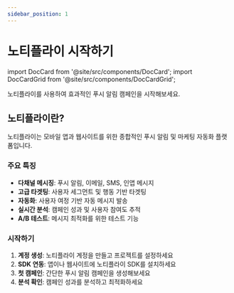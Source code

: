 ```yaml
---
sidebar_position: 1
---
```


# 노티플라이 시작하기

import DocCard from '@site/src/components/DocCard';
import DocCardGrid from '@site/src/components/DocCardGrid';

노티플라이를 사용하여 효과적인 푸시 알림 캠페인을 시작해보세요.

<DocCardGrid cols={2}>
  <DocCard
    title="유저 여정"
    description="사용자 행동 기반 자동화된 메시지 발송"
    href="/docs/maintenance/getting-started"
    icon="🔄"
  />
  <DocCard
    title="노티플라이 캠페인"
    description="타겟팅된 푸시 알림 캠페인 생성"
    href="/docs/notifly-campaign/getting-started"
    icon="📢"
  />
  <DocCard
    title="발송 채널"
    description="다양한 채널을 통한 메시지 발송"
    href="/docs/channels/app-push-notifications"
    icon="📱"
  />
  <DocCard
    title="애널리틱스 연동"
    description="데이터 분석 도구와의 연동"
    href="/docs/analytics/amplitude-integration"
    icon="📊"
  />
</DocCardGrid>

## 노티플라이란?

노티플라이는 모바일 앱과 웹사이트를 위한 종합적인 푸시 알림 및 마케팅 자동화 플랫폼입니다.

### 주요 특징

- **다채널 메시징**: 푸시 알림, 이메일, SMS, 인앱 메시지
- **고급 타겟팅**: 사용자 세그먼트 및 행동 기반 타겟팅
- **자동화**: 사용자 여정 기반 자동 메시지 발송
- **실시간 분석**: 캠페인 성과 및 사용자 참여도 추적
- **A/B 테스트**: 메시지 최적화를 위한 테스트 기능

### 시작하기

1. **계정 생성**: 노티플라이 계정을 만들고 프로젝트를 설정하세요
2. **SDK 연동**: 앱이나 웹사이트에 노티플라이 SDK를 설치하세요
3. **첫 캠페인**: 간단한 푸시 알림 캠페인을 생성해보세요
4. **분석 확인**: 캠페인 성과를 분석하고 최적화하세요